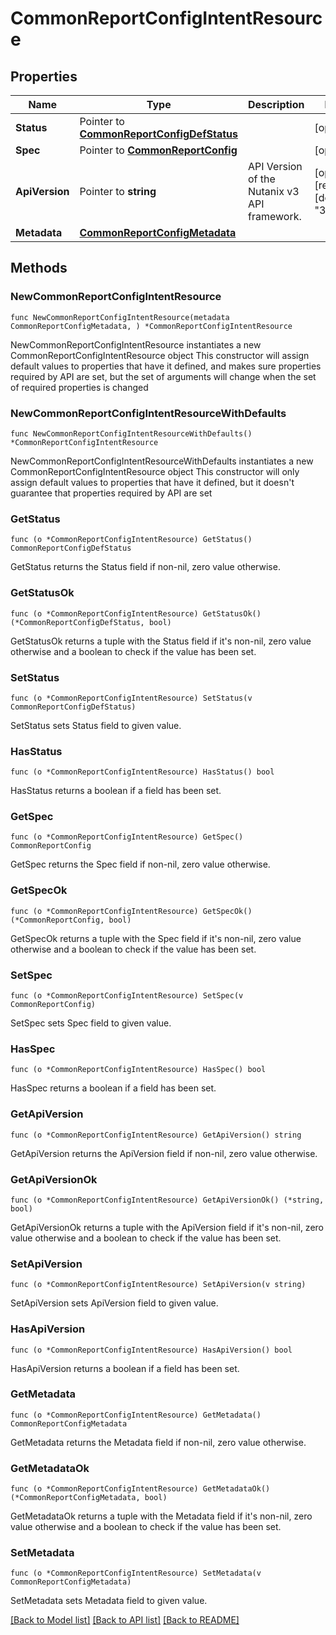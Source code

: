# CommonReportConfigIntentResource

## Properties

Name | Type | Description | Notes
------------ | ------------- | ------------- | -------------
**Status** | Pointer to [**CommonReportConfigDefStatus**](CommonReportConfigDefStatus.md) |  | [optional] 
**Spec** | Pointer to [**CommonReportConfig**](CommonReportConfig.md) |  | [optional] 
**ApiVersion** | Pointer to **string** | API Version of the Nutanix v3 API framework. | [optional] [readonly] [default to "3.1.0"]
**Metadata** | [**CommonReportConfigMetadata**](CommonReportConfigMetadata.md) |  | 

## Methods

### NewCommonReportConfigIntentResource

`func NewCommonReportConfigIntentResource(metadata CommonReportConfigMetadata, ) *CommonReportConfigIntentResource`

NewCommonReportConfigIntentResource instantiates a new CommonReportConfigIntentResource object
This constructor will assign default values to properties that have it defined,
and makes sure properties required by API are set, but the set of arguments
will change when the set of required properties is changed

### NewCommonReportConfigIntentResourceWithDefaults

`func NewCommonReportConfigIntentResourceWithDefaults() *CommonReportConfigIntentResource`

NewCommonReportConfigIntentResourceWithDefaults instantiates a new CommonReportConfigIntentResource object
This constructor will only assign default values to properties that have it defined,
but it doesn't guarantee that properties required by API are set

### GetStatus

`func (o *CommonReportConfigIntentResource) GetStatus() CommonReportConfigDefStatus`

GetStatus returns the Status field if non-nil, zero value otherwise.

### GetStatusOk

`func (o *CommonReportConfigIntentResource) GetStatusOk() (*CommonReportConfigDefStatus, bool)`

GetStatusOk returns a tuple with the Status field if it's non-nil, zero value otherwise
and a boolean to check if the value has been set.

### SetStatus

`func (o *CommonReportConfigIntentResource) SetStatus(v CommonReportConfigDefStatus)`

SetStatus sets Status field to given value.

### HasStatus

`func (o *CommonReportConfigIntentResource) HasStatus() bool`

HasStatus returns a boolean if a field has been set.

### GetSpec

`func (o *CommonReportConfigIntentResource) GetSpec() CommonReportConfig`

GetSpec returns the Spec field if non-nil, zero value otherwise.

### GetSpecOk

`func (o *CommonReportConfigIntentResource) GetSpecOk() (*CommonReportConfig, bool)`

GetSpecOk returns a tuple with the Spec field if it's non-nil, zero value otherwise
and a boolean to check if the value has been set.

### SetSpec

`func (o *CommonReportConfigIntentResource) SetSpec(v CommonReportConfig)`

SetSpec sets Spec field to given value.

### HasSpec

`func (o *CommonReportConfigIntentResource) HasSpec() bool`

HasSpec returns a boolean if a field has been set.

### GetApiVersion

`func (o *CommonReportConfigIntentResource) GetApiVersion() string`

GetApiVersion returns the ApiVersion field if non-nil, zero value otherwise.

### GetApiVersionOk

`func (o *CommonReportConfigIntentResource) GetApiVersionOk() (*string, bool)`

GetApiVersionOk returns a tuple with the ApiVersion field if it's non-nil, zero value otherwise
and a boolean to check if the value has been set.

### SetApiVersion

`func (o *CommonReportConfigIntentResource) SetApiVersion(v string)`

SetApiVersion sets ApiVersion field to given value.

### HasApiVersion

`func (o *CommonReportConfigIntentResource) HasApiVersion() bool`

HasApiVersion returns a boolean if a field has been set.

### GetMetadata

`func (o *CommonReportConfigIntentResource) GetMetadata() CommonReportConfigMetadata`

GetMetadata returns the Metadata field if non-nil, zero value otherwise.

### GetMetadataOk

`func (o *CommonReportConfigIntentResource) GetMetadataOk() (*CommonReportConfigMetadata, bool)`

GetMetadataOk returns a tuple with the Metadata field if it's non-nil, zero value otherwise
and a boolean to check if the value has been set.

### SetMetadata

`func (o *CommonReportConfigIntentResource) SetMetadata(v CommonReportConfigMetadata)`

SetMetadata sets Metadata field to given value.



[[Back to Model list]](../README.md#documentation-for-models) [[Back to API list]](../README.md#documentation-for-api-endpoints) [[Back to README]](../README.md)


